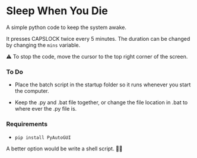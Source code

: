 # Sleep When You Die

A simple python code to keep the system awake.

It presses CAPSLOCK twice every 5 minutes. The duration can be changed by changing the ```mins``` variable.

:warning: To stop the code, move the cursor to the top right corner of the screen.

### To Do
- Place the batch script in the startup folder so it runs whenever you start the computer.

- Keep the .py and .bat file together, or change the file location in .bat to where ever the .py file is.

### Requirements
- ```pip install PyAutoGUI```

A better option would be write a shell script. :man_shrugging: